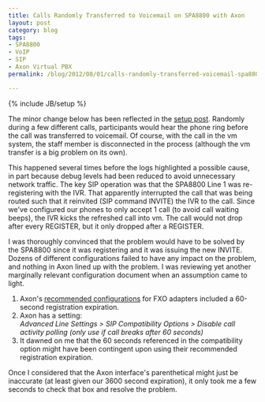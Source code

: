 ```yaml
---
title: Calls Randomly Transferred to Voicemail on SPA8800 with Axon
layout: post
category: blog
tags:
- SPA8800
- VoIP
- SIP
- Axon Virtual PBX
permalink: /blog/2012/08/01/calls-randomly-transferred-voicemail-spa8800-axon

---
```

{% include JB/setup %}
<div id="node-183" class="node node-blog node-promoted">
  <div class="content clearfix">
    <div class="field field-name-body field-type-text-with-summary field-label-hidden"><div class="field-items"><div class="field-item even"><p>The minor change below has been reflected in the <a href="http://witti.ws/blog/2012/07/17/cisco-spa8800-axon-virtual-pbx-polycom-soundpoint-ip-550">setup post</a>. Randomly during a few different calls, participants would hear the phone ring before the call was transferred to voicemail. Of course, with the call in the vm system, the staff member is disconnected in the process (although the vm transfer is a big problem on its own).</p>
<p>This happened several times before the logs highlighted a possible cause, in part because debug levels had been reduced to avoid unnecessary network traffic. The key SIP operation was that the SPA8800 Line 1 was re-registering with the IVR. That apparently interrupted the call that was being routed such that it reinvited (SIP command INVITE) the IVR to the call. Since we've configured our phones to only accept 1 call (to avoid call waiting beeps), the IVR kicks the refreshed call into vm. The call would not drop after every REGISTER, but it only dropped after a REGISTER.</p>
<p>I was thoroughly convinced that the problem would have to be solved by the SPA8800 since it was registering and it was issuing the new INVITE. Dozens of different configurations failed to have any impact on the problem, and nothing in Axon lined up with the problem. I was reviewing yet another marginally relevant configuration document when an assumption came to light.</p>
<ol><li>
		Axon's <a href="http://www.altoedge.com/setup/fxo.html">recommended configurations</a> for FXO adapters included a 60-second registration expiration.</li>
	<li>
		Axon has a setting:<br /><em>Advanced Line Settings &gt; SIP Compatibility Options &gt; Disable call activity polling (only use if call breaks after 60 seconds)</em></li>
	<li>
		It dawned on me that the 60 seconds referenced in the compatibility option might have been contingent upon using their recommended registration expiration.</li>
</ol><p>Once I considered that the Axon interface's parenthetical might just be inaccurate (at least given our 3600 second expiration), it only took me a few seconds to check that box and resolve the problem.</p>
</div></div></div>  </div>
</div>
